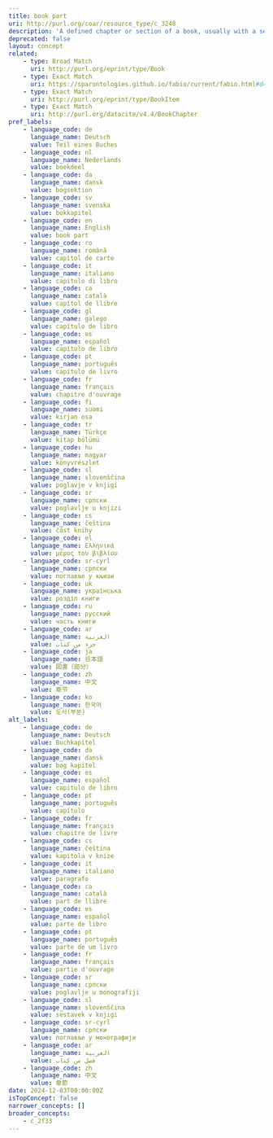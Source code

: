 ```yaml
---
title: book part
uri: http://purl.org/coar/resource_type/c_3248
description: 'A defined chapter or section of a book, usually with a separate title or number. [Source: http://purl.org/spar/fabio/BookChapter]'
deprecated: false
layout: concept
related:
    - type: Broad Match
      uri: http://purl.org/eprint/type/Book
    - type: Exact Match
      uri: https://sparontologies.github.io/fabio/current/fabio.html#d4e2277
    - type: Exact Match
      uri: http://purl.org/eprint/type/BookItem
    - type: Exact Match
      uri: http://purl.org/datacite/v4.4/BookChapter
pref_labels:
    - language_code: de
      language_name: Deutsch
      value: Teil eines Buches
    - language_code: nl
      language_name: Nederlands
      value: boekdeel
    - language_code: da
      language_name: dansk
      value: bogsektion
    - language_code: sv
      language_name: svenska
      value: bokkapitel
    - language_code: en
      language_name: English
      value: book part
    - language_code: ro
      language_name: română
      value: capitol de carte
    - language_code: it
      language_name: italiano
      value: capitolo di libro
    - language_code: ca
      language_name: català
      value: capítol de llibre
    - language_code: gl
      language_name: galego
      value: capítulo de libro
    - language_code: es
      language_name: español
      value: capítulo de libro
    - language_code: pt
      language_name: português
      value: capítulo de livro
    - language_code: fr
      language_name: français
      value: chapitre d'ouvrage
    - language_code: fi
      language_name: suomi
      value: kirjan osa
    - language_code: tr
      language_name: Türkçe
      value: kitap bölümü
    - language_code: hu
      language_name: magyar
      value: könyvrészlet
    - language_code: sl
      language_name: slovenščina
      value: poglavje v knjigi
    - language_code: sr
      language_name: српски
      value: poglavlje u knjizi
    - language_code: cs
      language_name: čeština
      value: část knihy
    - language_code: el
      language_name: Ελληνικά
      value: μέρος του βιβλίου
    - language_code: sr-cyrl
      language_name: српски
      value: поглавље у књизи
    - language_code: uk
      language_name: українська
      value: розділ книги
    - language_code: ru
      language_name: русский
      value: часть книги
    - language_code: ar
      language_name: العربية
      value: جزء من كتاب
    - language_code: ja
      language_name: 日本語
      value: 図書（部分）
    - language_code: zh
      language_name: 中文
      value: 章节
    - language_code: ko
      language_name: 한국어
      value: 도서(부분)
alt_labels:
    - language_code: de
      language_name: Deutsch
      value: Buchkapitel
    - language_code: da
      language_name: dansk
      value: bog kapitel
    - language_code: es
      language_name: español
      value: capitulo de libro
    - language_code: pt
      language_name: português
      value: capítulo
    - language_code: fr
      language_name: français
      value: chapitre de livre
    - language_code: cs
      language_name: čeština
      value: kapitola v knize
    - language_code: it
      language_name: italiano
      value: paragrafo
    - language_code: ca
      language_name: català
      value: part de llibre
    - language_code: es
      language_name: español
      value: parte de libro
    - language_code: pt
      language_name: português
      value: parte de um livro
    - language_code: fr
      language_name: français
      value: partie d'ouvrage
    - language_code: sr
      language_name: српски
      value: poglavlje u monografiji
    - language_code: sl
      language_name: slovenščina
      value: sestavek v knjigi
    - language_code: sr-cyrl
      language_name: српски
      value: поглавље у монографији
    - language_code: ar
      language_name: العربية
      value: فصل من كتاب
    - language_code: zh
      language_name: 中文
      value: 章節
date: 2024-12-03T00:00:00Z
isTopConcept: false
narrower_concepts: []
broader_concepts:
    - c_2f33
---
```


